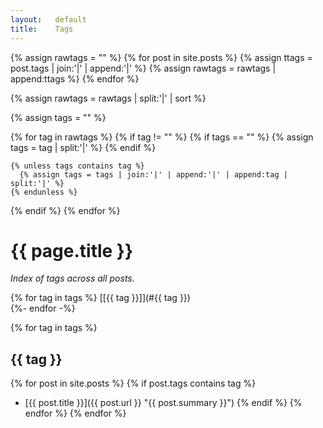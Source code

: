 ```yaml
---
layout:   default
title:    Tags
---
```


{% assign rawtags = "" %}
{% for post in site.posts %}
  {% assign ttags = post.tags | join:'|' | append:'|' %}
  {% assign rawtags = rawtags | append:ttags %}
{% endfor %}

{% assign rawtags = rawtags | split:'|' | sort %}

{% assign tags = "" %}

{% for tag in rawtags %}
  {% if tag != "" %}
    {% if tags == "" %}
      {% assign tags = tag | split:'|' %}
    {% endif %}

    {% unless tags contains tag %}
      {% assign tags = tags | join:'|' | append:'|' | append:tag | split:'|' %}
    {% endunless %}
  {% endif %}
{% endfor %}

# {{ page.title }}

_Index of tags across all posts._

{% for tag in tags %}
[[{{ tag }}]](#{{ tag }})<br>
{%- endfor -%}

{% for tag in tags %}
## {{ tag }}
{% for post in site.posts %}
{% if post.tags contains tag %}
 - [{{ post.title }}]({{ post.url }} "{{ post.summary }}")
{% endif %}
{% endfor %}
{% endfor %}
